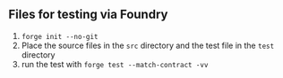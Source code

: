 ## Files for testing via Foundry
1. `forge init --no-git`
2. Place the source files in the `src` directory and the test file in the `test` directory
3. run the test with `forge test --match-contract -vv`
